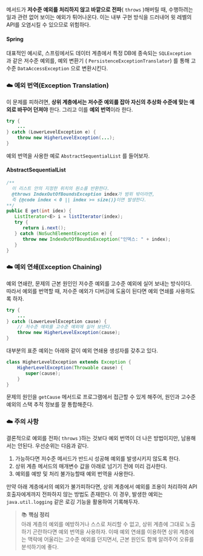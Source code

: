 메서드가 **저수준 예외를 처리하지 않고 바깥으로 전파**( `throws` )해버릴 때, 수행하려는 일과 관련 없어 보이는 예외가 튀어나온다. 이는 내부 구현 방식을 드러내어 윗 레벨의 API를 오염시킬 수 있으므로 위험하다.

#### Spring
대표적인 예시로, 스프링에서도 데이터 계층에서 특정 DB에 종속되는 `SQLException` 과 같은 저수준 예외를, 예외 변환기 ( `PersistenceExceptionTranslator`) 를 통해 고수준 `DataAccessException` 으로 변환시킨다.

### ☁️ 예외 번역(Exception Translation)
이 문제를 피하려면, **상위 계층에서는 저수준 예외를 잡아 자신의 추상화 수준에 맞는 예외로 바꾸어 던져야** 한다. 그리고 이를 **예외 번역**이라 한다.

```java
try { 
	...
} catch (LowerLevelException e) {
	throw new HigherLevelException(...);
}
```

예외 번역을 사용한 예로 `AbstractSequentialList` 를 들어보자.

#### AbstractSequentialList

```java
/**
  이 리스트 안의 지정한 위치의 원소를 반환한다.
  @throws IndexOutOfBoundsException index가 범위 밖이라면, 
  즉 {@code index < 0 || index >= size()}이면 발생한다.
**/
public E get(int idex) {
   ListIterator<E> i = listIterator(index);
   try {
      return i.next();
   } catch (NoSuchElementException e) {
   	  throw new IndexOutOfBoundsException("인덱스: " + index);
   }
}
```

### ☁️ 예외 연쇄(Exception Chaining)
  
예외 연쇄란, 문제의 근본 원인인 저수준 예외를 고수준 예외에 실어 보내는 방식이다. 따라서 예외를 번역할 때, 저수준 예외가 디버깅에 도움이 된다면 예외 연쇄를 사용하도록 하자.

```java
try { 
	...
} catch (LowerLevelException cause) {
    // 저수준 예외를 고수준 예외에 실어 보낸다.
	throw new HigherLevelException(cause);
}

```

대부분의 표준 예외는 아래와 같이 예외 연쇄용 생성자를 갖추고 있다. 
```java
class HigherLevelException extends Exception {
  	HigherLevelException(Throwable cause) {
  	   super(cause);
    }
}
```
문제의 원인을 `getCause` 메서드로 프로그램에서 접근할 수 있게 해주어, 원인과 고수준 예외의 스택 추적 정보를 잘 통합해준다. 

### ☁️ 주의 사항
결론적으로 예외를 전파( `throws` )하는 것보다 예외 번역이 더 나은 방법이지만, 남용해서는 안된다. 우선순위는 다음과 같다.

1. 가능하다면 저수준 메서드가 반드시 성공해 예외를 발생시키지 않도록 한다.
2. 상위 계층 메서드의 매개변수 값을 아래로 넘기기 전에 미리 검사한다.
3. 예외를 예방 및 처리 불가능할때 예외 번역을 사용한다.

만약 아래 계층에서의 예외가 불가피하다면, 상위 계층에서 예외를 조용이 처리하여 API 호출자에게까지 전파하지 않는 방법도 존재한다. 이 경우, 발생한 예외는 `java.util.logging` 같은 로깅 기능을 활용하여 기록해두자.


> 📚 **핵심 정리**<br>
아래 계층의 예외를 예방하거나 스스로 처리할 수 없고, 상위 계층에 그대로 노출하기 곤란하다면 예외 번역을 사용하자. 이때 예외 연쇄를 이용하면 상위 계층에는 맥락에 어울리는 고수준 예외를 던지면서, 근본 원인도 함께 알려주어 오류를 분석하기에 좋다.
